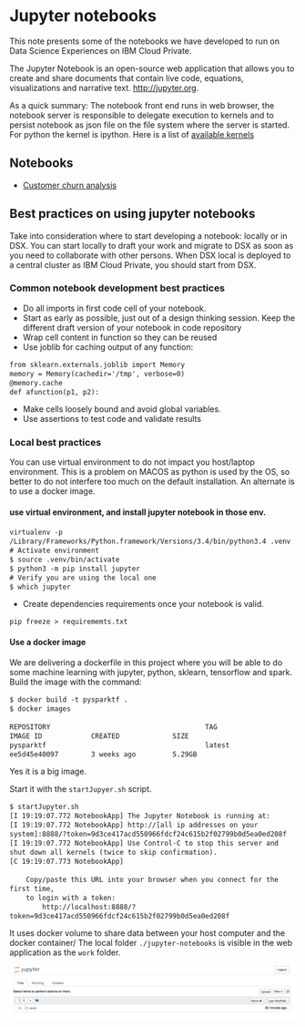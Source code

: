 # Jupyter notebooks
This note presents some of the notebooks we have developed to run on Data Science Experiences on IBM Cloud Private.

The Jupyter Notebook is an open-source web application that allows you to create and share documents that contain live code, equations, visualizations and narrative text. http://jupyter.org.

As a quick summary: The notebook front end runs in web browser, the notebook server is responsible to delegate execution to kernels and to persist notebook as json file on the file system where the server is started.
For python the kernel is ipython. Here is a list of [available kernels](https://github.com/jupyter/jupyter/wiki/Jupyter-kernels)

## Notebooks
* [Customer churn analysis](./CustomerChurn/README.md)

## Best practices on using jupyter notebooks
Take into consideration where to start developing a notebook: locally or in DSX. You can start locally to draft your work and migrate to DSX as soon as you need to collaborate with other persons. When DSX local is deployed to a central cluster as IBM Cloud Private, you should start from DSX.

### Common notebook development best practices
* Do all imports in first code cell of your notebook.
* Start as early as possible, just out of a design thinking session. Keep the different draft version of your notebook in code repository
* Wrap cell content in function so they can be reused
* Use joblib for caching output of any function:
```
from sklearn.externals.joblib import Memory
memory = Memory(cachedir='/tmp', verbose=0)
@memory.cache
def afunction(p1, p2):
```
* Make cells loosely bound and avoid global variables.
* Use assertions to test code and validate results

### Local best practices
You can use virtual environment to do not impact you host/laptop environment. This is a problem on MACOS as python is used by the OS, so better to do not interfere too much on the default installation.
An alternate is to use a docker image.

#### use virtual environment, and install jupyter notebook in those env.
```
virtualenv -p /Library/Frameworks/Python.framework/Versions/3.4/bin/python3.4 .venv
# Activate environment
$ source .venv/bin/activate
$ python3 -m pip install jupyter
# Verify you are using the local one
$ which jupyter
```
* Create dependencies requirements once your notebook is valid.
```
pip freeze > requirememts.txt
```

#### Use a docker image
We are delivering a dockerfile in this project where you will be able to do some machine learning with jupyter, python, sklearn, tensorflow and spark. Build the image with the command:

```
$ docker build -t pysparktf .
$ docker images

REPOSITORY                                      TAG                 IMAGE ID            CREATED             SIZE
pysparktf                                       latest              ee5d45e40097        3 weeks ago         5.29GB
```
Yes it is a big image.

Start it with the `startJupyer.sh` script.
```
$ startJupyter.sh
[I 19:19:07.772 NotebookApp] The Jupyter Notebook is running at:
[I 19:19:07.772 NotebookApp] http://[all ip addresses on your system]:8888/?token=9d3ce417acd550966fdcf24c615b2f02799b0d5ea0ed208f
[I 19:19:07.772 NotebookApp] Use Control-C to stop this server and shut down all kernels (twice to skip confirmation).
[C 19:19:07.773 NotebookApp]

    Copy/paste this URL into your browser when you connect for the first time,
    to login with a token:
        http://localhost:8888/?token=9d3ce417acd550966fdcf24c615b2f02799b0d5ea0ed208f
```

It uses docker volume to share data between your host computer and the docker container/ The local folder `./jupyter-notebooks` is visible in the web application as the `work` folder.

![](../docs/jupyter-main.png)
